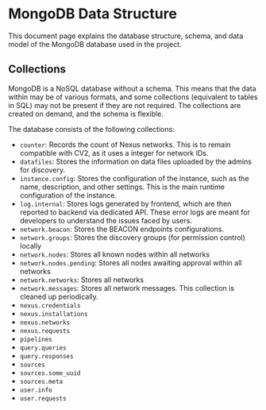 # MongoDB Data Structure

This document page explains the database structure, schema, and data model of the MongoDB database used in the project.

## Collections

MongoDB is a NoSQL database without a schema. This means that the data within may be of various formats, and some collections (equivalent to tables in SQL) may not be present if they are not required. The collections are created on demand, and the schema is flexible.

The database consists of the following collections:

- `counter`: Records the count of Nexus networks. This is to remain compatible with CV2, as it uses a integer for network IDs.
- `datafiles`: Stores the information on data files uploaded by the admins for discovery.
- `instance.config`: Stores the configuration of the instance, such as the name, description, and other settings. This is the main runtime configuration of the instance.
- `log.internal`: Stores logs generated by frontend, which are then reported to backend via dedicated API. These error logs are meant for developers to understand the issues faced by users.
- `network.beacon`: Stores the BEACON endpoints configurations.
- `network.groups`: Stores the discovery groups (for permission control) locally
- `network.nodes`: Stores all known nodes within all networks
- `network.nodes.pending`: Stores all nodes awaiting approval within all networks
- `network.networks`: Stores all networks
- `network.messages`: Stores all network messages. This collection is cleaned up periodically.
- `nexus.credentials`
- `nexus.installations`
- `nexus.networks`
- `nexus.requests`
- `pipelines`
- `query.queries`
- `query.responses`
- `sources`
- `sources.some_uuid`
- `sources.meta`
- `user.info`
- `user.requests`
